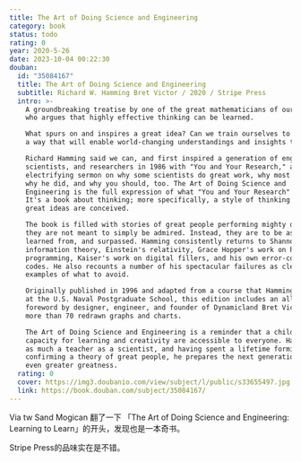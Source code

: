 ```yaml
---
title: The Art of Doing Science and Engineering
category: book
status: todo
rating: 0
year: 2020-5-26
date: 2023-10-04 00:22:30
douban:
  id: "35084167"
  title: The Art of Doing Science and Engineering
  subtitle: Richard W. Hamming Bret Victor / 2020 / Stripe Press
  intro: >-
    A groundbreaking treatise by one of the great mathematicians of our time,
    who argues that highly effective thinking can be learned.

    What spurs on and inspires a great idea? Can we train ourselves to think in
    a way that will enable world-changing understandings and insights to emerge?

    Richard Hamming said we can, and first inspired a generation of engineers,
    scientists, and researchers in 1986 with "You and Your Research," an
    electrifying sermon on why some scientists do great work, why most don't,
    why he did, and why you should, too. The Art of Doing Science and
    Engineering is the full expression of what "You and Your Research" outlined.
    It's a book about thinking; more specifically, a style of thinking by which
    great ideas are conceived.

    The book is filled with stories of great people performing mighty deeds--but
    they are not meant to simply be admired. Instead, they are to be aspired to,
    learned from, and surpassed. Hamming consistently returns to Shannon's
    information theory, Einstein's relativity, Grace Hopper's work on high-level
    programming, Kaiser's work on digital fillers, and his own error-correcting
    codes. He also recounts a number of his spectacular failures as clear
    examples of what to avoid.

    Originally published in 1996 and adapted from a course that Hamming taught
    at the U.S. Naval Postgraduate School, this edition includes an all-new
    foreword by designer, engineer, and founder of Dynamicland Bret Victor, and
    more than 70 redrawn graphs and charts.

    The Art of Doing Science and Engineering is a reminder that a childlike
    capacity for learning and creativity are accessible to everyone. Hamming was
    as much a teacher as a scientist, and having spent a lifetime forming and
    confirming a theory of great people, he prepares the next generation for
    even greater greatness.
  rating: 0
  cover: https://img3.doubanio.com/view/subject/l/public/s33655497.jpg
  link: https://book.douban.com/subject/35084167/
---
```


Via tw Sand Mogican 翻了一下 「The Art of Doing Science and Engineering: Learning to Learn」的开头，发现也是一本奇书。

Stripe Press的品味实在是不错。